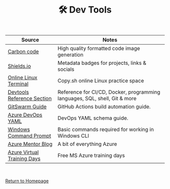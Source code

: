 <h1 align="center"><b> 🛠 Dev Tools </b></h1>

<br>

**Source** | **Notes**
--|--
[Carbon code](https://carbon.now.sh/) | High quality formatted code image generation  
[Shields.io](https://shields.io/) | Metadata badges for projects, links & socials
[Online Linux Terminal](https://copy.sh/v86/?profile=linux26) | Copy.sh online Linux practice space
[Devtools Reference Section](https://michaelcurrin.github.io/dev-cheatsheets/cheatsheets/) | Reference for CI/CD, Docker, programming languages, SQL, shell, Git & more
[GitSwarm Guide](https://www.perforce.com/manuals/gitswarm/ci/yaml/README.html) | GitHub Actions build automation guide.
[Azure DevOps YAML](https://docs.microsoft.com/en-us/azure/devops/pipelines/yaml-schema/?view=azure-pipelines) | DevOps YAML schema guide.
[Windows Command Prompt](http://www.cs.columbia.edu/~sedwards/classes/2017/1102-spring/Command%20Prompt%20Cheatsheet.pdf) | Basic commands required for working in Windows CLI
[Azure Mentor Blog](https://azurementor.wordpress.com/) | A bit of everything Azure
[Azure Virtual Training Days](https://www.microsoft.com/en-us/trainingdays/azure) | Free MS Azure training days

<br>

[Return to Homepage](../README.md)
